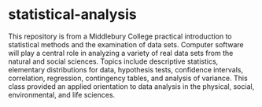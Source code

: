 # statistical-analysis
This repository is from a Middlebury College practical introduction to statistical methods and the examination of data sets. 
Computer software will play a central role in analyzing a variety of real data sets from the natural and social sciences. 
Topics include descriptive statistics, elementary distributions for data, hypothesis tests, confidence intervals, correlation, regression, contingency tables, and analysis of variance.
This class provided an applied orientation to data analysis in the physical, social, environmental, and life sciences.
